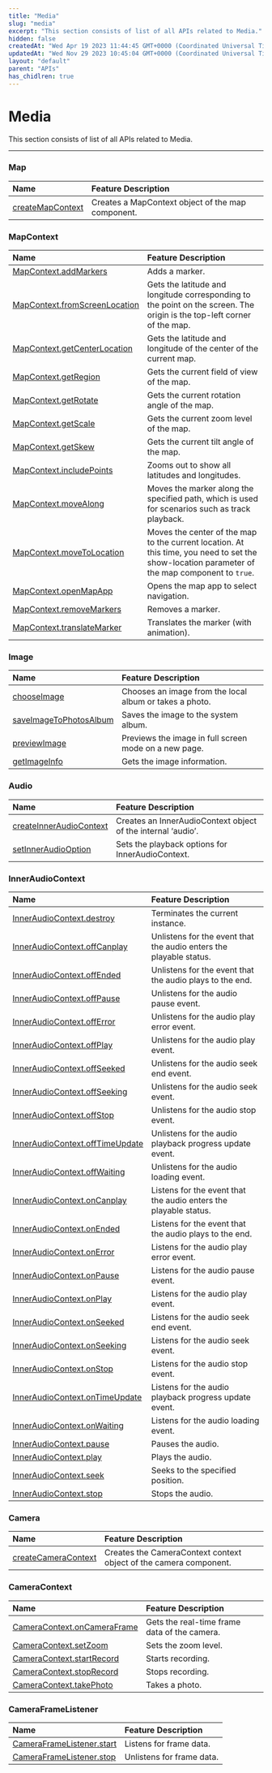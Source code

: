 ```yaml
---
title: "Media"
slug: "media"
excerpt: "This section consists of list of all APIs related to Media."
hidden: false
createdAt: "Wed Apr 19 2023 11:44:45 GMT+0000 (Coordinated Universal Time)"
updatedAt: "Wed Nov 29 2023 10:45:04 GMT+0000 (Coordinated Universal Time)"
layout: "default"
parent: "APIs"
has_chidlren: true
---
```

# Media 
This section consists of list of all APIs related to Media.
*** 
### Map

| Name                                       | Feature Description                               |
| :----------------------------------------- | :------------------------------------------------ |
| [createMapContext](doc:map-api#mapcontext) | Creates a MapContext object of the map component. |

### MapContext

| Name                                                                                   | Feature Description                                                                                                                            |
| :------------------------------------------------------------------------------------- | :--------------------------------------------------------------------------------------------------------------------------------------------- |
| [MapContext.addMarkers](doc:map-api#mapcontextaddmarkersobject-object)                 | Adds a marker.                                                                                                                                 |
| [MapContext.fromScreenLocation](doc:map-api#mapcontextfromscreenlocationobject-object) | Gets the latitude and longitude corresponding to the point on the screen. The origin is the top-left corner of the map.                        |
| [MapContext.getCenterLocation](doc:map-api#mapcontextgetcenterlocationobject-object)   | Gets the latitude and longitude of the center of the current map.                                                                              |
| [MapContext.getRegion](doc:map-api#mapcontextgetregionobject-object)                   | Gets the current field of view of the map.                                                                                                     |
| [MapContext.getRotate](doc:map-api#mapcontextgetrotateobject-object)                   | Gets the current rotation angle of the map.                                                                                                    |
| [MapContext.getScale](doc:map-api#mapcontextgetscaleobject-object)                     | Gets the current zoom level of the map.                                                                                                        |
| [MapContext.getSkew](doc:map-2#mapcontextgetskewobject-object)                         | Gets the current tilt angle of the map.                                                                                                        |
| [MapContext.includePoints](doc:map-api#mapcontextincludepointsobject-object)           | Zooms out to show all latitudes and longitudes.                                                                                                |
| [MapContext.moveAlong](doc:map-api#mapcontextmovealongobject-object)                   | Moves the marker along the specified path, which is used for scenarios such as track playback.                                                 |
| [MapContext.moveToLocation](doc:map-api#mapcontextmovetolocationobject-object)         | Moves the center of the map to the current location. At this time, you need to set the show-location parameter of the map component to `true`. |
| [MapContext.openMapApp](doc:map-api#mapcontextopenmapappobject-object)                 | Opens the map app to select navigation.                                                                                                        |
| [MapContext.removeMarkers](doc:map-api#mapcontextremovemarkersobject-object)           | Removes a marker.                                                                                                                              |
| [MapContext.translateMarker](doc:map-api#mapcontexttranslatemarkerobject-object)       | Translates the marker (with animation).                                                                                                        |

### Image

| Name                                                                          | Feature Description                                     |
| :---------------------------------------------------------------------------- | :------------------------------------------------------ |
| [chooseImage](doc:image-api#chooseimage-object-object)                        | Chooses an image from the local album or takes a photo. |
| [saveImageToPhotosAlbum](doc:image-api#wxsaveimagetophotosalbumobject-object) | Saves the image to the system album.                    |
| [previewImage](doc:image-api#wxpreviewimageobject-object)                     | Previews the image in full screen mode on a new page.   |
| [getImageInfo](doc:image-api#wxgetimageinfoobject-object)                     | Gets the image information.                             |

### Audio

| Name                                                                             | Feature Description                                          |
| :------------------------------------------------------------------------------- | :----------------------------------------------------------- |
| [createInnerAudioContext](doc:audio#inneraudiocontext-wxcreateinneraudiocontext) | Creates an InnerAudioContext object of the internal ‘audio’. |
| [setInnerAudioOption](doc:audio#wxsetinneraudiooptionobject-object)              | Sets the playback options for InnerAudioContext.             |

### InnerAudioContext

| Name                                                       | Feature Description                                                |
| :--------------------------------------------------------- | :----------------------------------------------------------------- |
| [InnerAudioContext.destroy](doc:audio#destroy)             | Terminates the current instance.                                   |
| [InnerAudioContext.offCanplay](doc:audio#offcanplay)       | Unlistens for the event that the audio enters the playable status. |
| [InnerAudioContext.offEnded](doc:audio#offended)           | Unlistens for the event that the audio plays to the end.           |
| [InnerAudioContext.offPause](doc:audio#offpause)           | Unlistens for the audio pause event.                               |
| [InnerAudioContext.offError](doc:audio#offerror)           | Unlistens for the audio play error event.                          |
| [InnerAudioContext.offPlay](doc:audio#offplay)             | Unlistens for the audio play event.                                |
| [InnerAudioContext.offSeeked](doc:audio#offseeked)         | Unlistens for the audio seek end event.                            |
| [InnerAudioContext.offSeeking](doc:audio#offseeking)       | Unlistens for the audio seek event.                                |
| [InnerAudioContext.offStop](doc:audio#offstop)             | Unlistens for the audio stop event.                                |
| [InnerAudioContext.offTimeUpdate](doc:audio#offtimeupdate) | Unlistens for the audio playback progress update event.            |
| [InnerAudioContext.offWaiting](doc:audio#offwaiting)       | Unlistens for the audio loading event.                             |
| [InnerAudioContext.onCanplay](doc:audio#oncanplay)         | Listens for the event that the audio enters the playable status.   |
| [InnerAudioContext.onEnded](doc:audio#onended)             | Listens for the event that the audio plays to the end.             |
| [InnerAudioContext.onError](doc:audio#onerror)             | Listens for the audio play error event.                            |
| [InnerAudioContext.onPause](doc:audio#onpause)             | Listens for the audio pause event.                                 |
| [InnerAudioContext.onPlay](doc:audio#onplay)               | Listens for the audio play event.                                  |
| [InnerAudioContext.onSeeked](doc:audio#onseeked)           | Listens for the audio seek end event.                              |
| [InnerAudioContext.onSeeking](doc:audio#onseeking)         | Listens for the audio seek event.                                  |
| [InnerAudioContext.onStop](doc:audio#onstop)               | Listens for the audio stop event.                                  |
| [InnerAudioContext.onTimeUpdate](doc:audio#ontimeupdate)   | Listens for the audio playback progress update event.              |
| [InnerAudioContext.onWaiting](doc:audio#onwaiting)         | Listens for the audio loading event.                               |
| [InnerAudioContext.pause](doc:audio#pause-1)               | Pauses the audio.                                                  |
| [InnerAudioContext.play](doc:audio#play)                   | Plays the audio.                                                   |
| [InnerAudioContext.seek](doc:audio#seek-1)                 | Seeks to the specified position.                                   |
| [InnerAudioContext.stop](doc:audio#stop)                   | Stops the audio.                                                   |

### Camera

| Name                                                                      | Feature Description                                               |
| :------------------------------------------------------------------------ | :---------------------------------------------------------------- |
| [createCameraContext](doc:camera-api#cameracontext-wxcreatecameracontext) | Creates the CameraContext context object of the camera component. |

### CameraContext

| Name                                                        | Feature Description                          |
| :---------------------------------------------------------- | :------------------------------------------- |
| [CameraContext.onCameraFrame](doc:camera-api#oncameraframe) | Gets the real-time frame data of the camera. |
| [CameraContext.setZoom](doc:camera-api#setzoom)             | Sets the zoom level.                         |
| [CameraContext.startRecord](doc:camera-api#startrecord)     | Starts recording.                            |
| [CameraContext.stopRecord](doc:camera-api#stoprecord)       | Stops recording.                             |
| [CameraContext.takePhoto](doc:camera-api#takephoto)         | Takes a photo.                               |

### CameraFrameListener

| Name                                                                            | Feature Description       |
| :------------------------------------------------------------------------------ | :------------------------ |
| [CameraFrameListener.start](doc:camera-api#cameraframelistener)                 | Listens for frame data.   |
| [CameraFrameListener.stop](doc:camera-api#cameraframelistenerstopobject-object) | Unlistens for frame data. |
